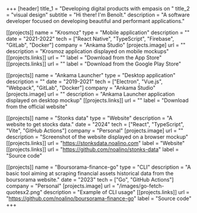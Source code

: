 +++
[header]
    title_1 = "Developing digital products with empasis on "
    title_2 = "visual design"
    subtitle = "Hi there! I'm Benoît."
    description = "A software developer focused on developing beautiful and performant applications."

[[projects]]
    name = "Krosmoz"
    type = "Mobile application"
    description = ""
    date = "2021-2022"
    tech = ["React Native", "TypeScript", "Firebase", "GitLab", "Docker"]
    company = "Ankama Studio"
    [projects.image]
        url = ""
        description = "Krosmoz application displayed on mobile mockups"
    [[projects.links]]
        url = ""
        label = "Download from the App Store"
    [[projects.links]]
        url = ""
        label = "Download from the Google Play Store"

[[projects]]
    name = "Ankama Launcher"
    type = "Desktop application"
    description = ""
    date = "2019-2021"
    tech = ["Electron", "Vue.js", "Webpack", "GitLab", "Docker"]
    company = "Ankama Studio"
    [projects.image]
        url = ""
        description = "Ankama Launcher application displayed on desktop mockup"
    [[projects.links]]
        url = ""
        label = "Download from the official website"

[[projects]]
    name = "Stonks data"
    type = "Website"
    description = "A website to get stocks data."
    date = "2024"
    tech = ["React", "TypeScript", "Vite", "GitHub Actions"]
    company = "Personal"
    [projects.image]
        url = ""
        description = "Screenshot of the website displayed on a browser mockup"
    [[projects.links]]
        url = "https://stonksdata.noalino.com"
        label = "Website"
    [[projects.links]]
        url = "https://github.com/noalino/stonks-data"
        label = "Source code"

[[projects]]
    name = "Boursorama-finance-go"
    type = "CLI"
    description = "A basic tool aiming at scraping financial assets historical data from the boursorama website."
    date = "2023"
    tech = ["Go", "GitHub Actions"]
    company = "Personal"
    [projects.image]
        url = "/images/go-fetch-quotesx2.png"
        description = "Example of CLI usage"
    [[projects.links]]
        url = "https://github.com/noalino/boursorama-finance-go"
        label = "Source code"
+++
